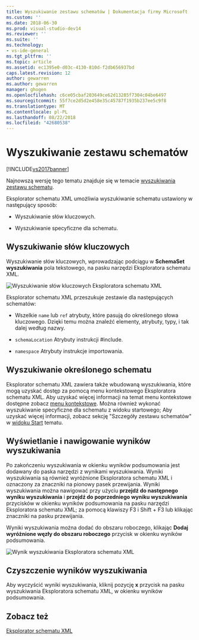 ```yaml
---
title: Wyszukiwanie zestawu schematów | Dokumentacja firmy Microsoft
ms.custom: ''
ms.date: 2018-06-30
ms.prod: visual-studio-dev14
ms.reviewer: ''
ms.suite: ''
ms.technology:
- vs-ide-general
ms.tgt_pltfrm: ''
ms.topic: article
ms.assetid: ec1395e0-d03c-4130-810d-f2db656937bd
caps.latest.revision: 12
author: gewarren
ms.author: gewarren
manager: ghogen
ms.openlocfilehash: c6ce05cbaf203649ce62d13285f7304c04be6497
ms.sourcegitcommit: 55f7ce2d5d2e458e35c45787f1935b237ee5c9f8
ms.translationtype: MT
ms.contentlocale: pl-PL
ms.lasthandoff: 08/22/2018
ms.locfileid: "42680538"
---
```

# <a name="searching-the-schema-set"></a>Wyszukiwanie zestawu schematów
[!INCLUDE[vs2017banner](../includes/vs2017banner.md)]

Najnowszą wersję tego tematu znajduje się w temacie [wyszukiwania zestawu schematu](https://docs.microsoft.com/visualstudio/xml-tools/searching-the-schema-set).  
  
  
Eksplorator schematu XML umożliwia wyszukiwanie schematu ustawiony w następujący sposób:  
  
-   Wyszukiwanie słów kluczowych.  
  
-   Wyszukiwanie specyficzne dla schematu.  
  
## <a name="keyword-search"></a>Wyszukiwanie słów kluczowych  
 Wyszukiwanie słów kluczowych, wprowadzając podciągu w **SchemaSet wyszukiwania** pola tekstowego, na pasku narzędzi Eksploratora schematu XML.  
  
 ![Wyszukiwanie słów kluczowych Eksploratora schematu XML](../xml-tools/media/schemaexplorersearch.gif "SchemaExplorerSearch")  
  
 Eksplorator schematu XML przeszukuje zestawie dla następujących schematów:  
  
-   Wszelkie `name` lub `ref` atrybuty, które pasują do określonego słowa kluczowego. Dzięki temu można znaleźć elementy, atrybuty, typy, i tak dalej według nazwy.  
  
-   `schemaLocation` Atrybuty instrukcji #include.  
  
-   `namespace` Atrybuty instrukcje importowania.  
  
## <a name="schema-specific-search"></a>Wyszukiwanie określonego schematu  
 Eksplorator schematu XML zawiera także wbudowaną wyszukiwania, które mogą uzyskać dostęp za pomocą menu kontekstowego Eksploratora schematu XML. Aby uzyskać więcej informacji na temat menu kontekstowe dostępne zobacz [menu kontekstowe](../xml-tools/context-menus-xml-schema-explorer.md). Można również wykonać wyszukiwanie specyficzne dla schematu z widoku startowego; Aby uzyskać więcej informacji, zobacz sekcję "Szczegóły zestawu schematów" w [widoku Start](../xml-tools/start-view.md) tematu.  
  
## <a name="displaying-and-navigating-search-results"></a>Wyświetlanie i nawigowanie wyników wyszukiwania  
 Po zakończeniu wyszukiwania w okienku wyników podsumowania jest dodawany do paska narzędzi z wynikami wyszukiwania. Wyniki wyszukiwania są również wyróżnione Eksploratora schematu XML i oznaczony za znaczniki na pionowy pasek przewijania. Wyniki wyszukiwania można nawigować przy użyciu **przejdź do następnego wyniku wyszukiwania** i **przejdź do poprzedniego wyniku wyszukiwania** przycisków w okienku wyników podsumowania na pasku narzędzi Eksploratora schematu XML; za pomocą klawiszy F3 i Shift + F3 lub klikając znaczniki na pasku przewijania.  
  
 Wyniki wyszukiwania można dodać do obszaru roboczego, klikając **Dodaj wyróżnione węzły do obszaru roboczego** przycisk w okienku wyników podsumowania.  
  
 ![Wynik wyszukiwania Eksploratora schematu XML](../xml-tools/media/schemaexplorersearchresult.gif "SchemaExplorerSearchResult")  
  
## <a name="clearing-search-results"></a>Czyszczenie wyników wyszukiwania  
 Aby wyczyścić wyniki wyszukiwania, kliknij pozycję **x** przycisk na pasku wyszukiwania Eksploratora schematu XML, w okienku wyników podsumowania.  
  
## <a name="see-also"></a>Zobacz też  
 [Eksplorator schematu XML](../xml-tools/xml-schema-explorer.md)



